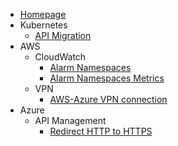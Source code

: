 - [Homepage](README.md)
- Kubernetes
  - [API Migration](kubernetes/api-migration/README.md)
- AWS
  - CloudWatch
    - [Alarm Namespaces](aws/Cloudwatch/Alarms/alarm_namespaces)
    - [Alarm Namespaces Metrics](aws/Cloudwatch/Alarms/alarm_namespace_metrics)
  - VPN
    - [AWS-Azure VPN connection](aws/VPN/aws-azure-vpn-connection.md)
- Azure
  - API Management
    - [Redirect HTTP to HTTPS](azure/api-management/redirect-http-https.md)
